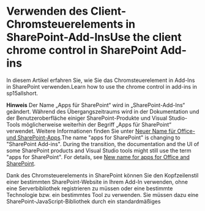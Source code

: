 
# <a name="use-the-client-chrome-control-in-sharepoint-add-ins"></a><span data-ttu-id="5a9ba-101">Verwenden des Client-Chromsteuerelements in SharePoint-Add-Ins</span><span class="sxs-lookup"><span data-stu-id="5a9ba-101">Use the client chrome control in SharePoint Add-ins</span></span>
<span data-ttu-id="5a9ba-102">In diesem Artikel erfahren Sie, wie Sie das Chromsteuerelement in Add-Ins in SharePoint verwenden.</span><span class="sxs-lookup"><span data-stu-id="5a9ba-102">Learn how to use the chrome control in add-ins in sp15allshort.</span></span>
 

 <span data-ttu-id="5a9ba-p101">**Hinweis** Der Name „Apps für SharePoint“ wird in „SharePoint-Add-Ins“ geändert. Während des Übergangszeitraums wird in der Dokumentation und der Benutzeroberfläche einiger SharePoint-Produkte und Visual Studio-Tools möglicherweise weiterhin der Begriff „Apps für SharePoint“ verwendet. Weitere Informationen finden Sie unter [Neuer Name für Office- und SharePoint-Apps](new-name-for-apps-for-sharepoint#bk_newname).</span><span class="sxs-lookup"><span data-stu-id="5a9ba-p101">The name "apps for SharePoint" is changing to "SharePoint Add-ins". During the transition, the documentation and the UI of some SharePoint products and Visual Studio tools might still use the term "apps for SharePoint". For details, see [New name for apps for Office and SharePoint](new-name-for-apps-for-sharepoint#bk_newname).</span></span>
 

<span data-ttu-id="5a9ba-p102">Dank des Chromsteuerelements in SharePoint können Sie den Kopfzeilenstil einer bestimmten SharePoint-Website in Ihrem Add-In verwenden, ohne eine Serverbibliothek registrieren zu müssen oder eine bestimmte Technologie bzw. ein bestimmtes Tool zu verwenden. Sie müssen dazu eine SharePoint-JavaScript-Bibliothek durch ein standardmäßiges <script>-Tag registrieren. Sie können einen Platzhalter bereitstellen, indem Sie ein HTML- **div**-Element verwenden und das Steuerelement mit den verfügbaren Optionen weiter anpassen. Das Steuerelement erhält sein Aussehen durch die angegebene SharePoint-Website.  </span><span class="sxs-lookup"><span data-stu-id="5a9ba-p102">The chrome control in SharePoint enables you to use the header styling of a specific SharePoint site in your add-in without needing to register a server library or use a specific technology or tool. To use this functionality, you must register a SharePoint JavaScript library through a standard <script> tag. You can provide a placeholder by using an HTML **div** element and further customize the control by using the available options. The control inherits its appearance from the specified SharePoint website.</span></span>
 

## <a name="prerequisites-for-using-the-examples-in-this-article"></a><span data-ttu-id="5a9ba-110">Voraussetzungen für die Verwendung der Beispiele in diesem Artikel</span><span class="sxs-lookup"><span data-stu-id="5a9ba-110">Prerequisites for using the examples in this article</span></span>
<span data-ttu-id="5a9ba-111"><a name="SP15Usechromecontrol_Prereq"> </a></span><span class="sxs-lookup"><span data-stu-id="5a9ba-111"></span></span>

<span data-ttu-id="5a9ba-112">Um die Schritte in diesem Beispiel auszuführen, benötigen Sie Folgendes:</span><span class="sxs-lookup"><span data-stu-id="5a9ba-112">To follow the steps in this example, you need the following:</span></span>
 

 

- <span data-ttu-id="5a9ba-113">Visual Studio 2015</span><span class="sxs-lookup"><span data-stu-id="5a9ba-113">Visual Studio 2015</span></span>
    
 
- <span data-ttu-id="5a9ba-114">Eine SharePoint-Entwicklungsumgebung (Add-In-Isolierung für lokale Szenarios erforderlich)</span><span class="sxs-lookup"><span data-stu-id="5a9ba-114">A SharePoint development environment (add-in isolation required for on-premises scenarios)</span></span>
    
 
<span data-ttu-id="5a9ba-115">Anweisungen zum Einrichten einer Entwicklungsumgebung, die Ihren Anforderungen entspricht, finden Sie unter [Office-Entwicklung](http://msdn.microsoft.com/library/187f8c8c-1b15-471c-80b5-69a40e67deea.aspx).</span><span class="sxs-lookup"><span data-stu-id="5a9ba-115">For guidance on how to set up a development environment that fits your needs, see  [Start building Office and SharePoint Add-ins](http://msdn.microsoft.com/library/187f8c8c-1b15-471c-80b5-69a40e67deea.aspx).</span></span>
 

 

### <a name="core-concepts-to-know-before-using-the-chrome-control"></a><span data-ttu-id="5a9ba-116">Kernkonzepte, die Ihnen vor der Verwendung des Chromsteuerelements bekannt sein sollten</span><span class="sxs-lookup"><span data-stu-id="5a9ba-116">Core concepts to know before using the chrome control</span></span>

<span data-ttu-id="5a9ba-117">Die folgende Tabelle enthält eine Liste von Artikeln, die das Verständnis der Konzepte erleichtern, die in einem Szenario mit dem Chromsteuerelement relevant sind.</span><span class="sxs-lookup"><span data-stu-id="5a9ba-117">The following table lists useful articles that can help you understand the concepts involved in a scenario that uses the chrome control.</span></span>
 

 

<span data-ttu-id="5a9ba-118">**Tabelle 1. Kernkonzepte der Verwendung des Chromsteuerelements**</span><span class="sxs-lookup"><span data-stu-id="5a9ba-118">**Table 1. Core concepts for using the chrome control**</span></span>


|<span data-ttu-id="5a9ba-119">**Titel des Artikels**</span><span class="sxs-lookup"><span data-stu-id="5a9ba-119">**Article title**</span></span>|<span data-ttu-id="5a9ba-120">**Beschreibung**</span><span class="sxs-lookup"><span data-stu-id="5a9ba-120">**Description**</span></span>|
|:-----|:-----|
| [<span data-ttu-id="5a9ba-121">SharePoint-Add-Ins</span><span class="sxs-lookup"><span data-stu-id="5a9ba-121">SharePoint Add-ins</span></span>](sharepoint-add-ins)|<span data-ttu-id="5a9ba-122">Hier finden Sie Informationen über das neue Add-In-Modell in SharePoint, das es Ihnen ermöglicht, Add-Ins als kompakte, einfach zu verwendende Lösungen für Endbenutzer zu erstellen.</span><span class="sxs-lookup"><span data-stu-id="5a9ba-122">Learn about the new add-in model in SharePoint that enables you to create add-ins, which are small, easy-to-use solutions for end users.</span></span>|
| [<span data-ttu-id="5a9ba-123">UX-Design für SharePoint-Add-Ins</span><span class="sxs-lookup"><span data-stu-id="5a9ba-123">UX design for SharePoint Add-ins</span></span>](ux-design-for-sharepoint-add-ins)|<span data-ttu-id="5a9ba-124">Hier erfahren Sie mehr über die UX-Optionen (User eXperience, Benutzerumgebung) und Alternativen beim Erstellen von SharePoint-Add-Ins.</span><span class="sxs-lookup"><span data-stu-id="5a9ba-124">Learn about the user experience (UX) options and alternatives that you have when building SharePoint Add-ins.</span></span>|
| [<span data-ttu-id="5a9ba-125">Hostwebs, Add-In-Webs und SharePoint-Komponenten in SharePoint 2013</span><span class="sxs-lookup"><span data-stu-id="5a9ba-125">Host webs, add-in webs, and SharePoint components in SharePoint</span></span>](host-webs-add-in-webs-and-sharepoint-components-in-sharepoint-2013)|<span data-ttu-id="5a9ba-p103">Lernen Sie den Unterschied zwischen Hostwebs und App-Webs kennen. Erfahren Sie, welche SharePoint-Komponenten in eine SharePoint-Add-In eingeschlossen werden können, welche Komponenten im Hostweb und welche im App-Web bereitgestellt werden und wie das App-Web in einer isolierten Domäne bereitgestellt wird.</span><span class="sxs-lookup"><span data-stu-id="5a9ba-p103">Learn about the distinction between host webs and add-in webs. Find out which SharePoint components can be included in a SharePoint Add-in, which components are deployed to the host web, which components are deployed to the add-in web, and how the add-in web is deployed in an isolated domain.</span></span>|

## <a name="code-example-use-the-chrome-control-in-your-cloud-hosted-add-in"></a><span data-ttu-id="5a9ba-128">Codebeispiel: Verwenden des Chromsteuerelements in einem in der Cloud gehosteten Add-In</span><span class="sxs-lookup"><span data-stu-id="5a9ba-128">Code example: Use the chrome control in your cloud-hosted add-in</span></span>
<span data-ttu-id="5a9ba-129"><a name="SP15Usechromecontrol_Codeexample"> </a></span><span class="sxs-lookup"><span data-stu-id="5a9ba-129"></span></span>

<span data-ttu-id="5a9ba-p104">Ein in der Cloud gehostetes Add-In enthält mindestens eine Remotekomponente. Weitere Informationen finden Sie unter  [Auswählen von Mustern für die Entwicklung und das Hosting Ihres Add-Ins für SharePoint](choose-patterns-for-developing-and-hosting-your-sharepoint-add-in). Um das Chromsteuerelement in einem in der Cloud gehosteten Add-In zu verwenden, führen Sie folgende Schritte aus:</span><span class="sxs-lookup"><span data-stu-id="5a9ba-p104">A cloud-hosted add-in includes at least one remote component. For more information, see  [Choose patterns for developing and hosting your SharePoint Add-in](choose-patterns-for-developing-and-hosting-your-sharepoint-add-in). To use the chrome control in your cloud-hosted add-in, follow these steps:</span></span>
 

 

1. <span data-ttu-id="5a9ba-133">Erstellen Sie die SharePoint-Add-In- und Remoteweb-Projekte.</span><span class="sxs-lookup"><span data-stu-id="5a9ba-133">Create the SharePoint Add-in and remote web projects.</span></span>
    
 
2. <span data-ttu-id="5a9ba-134">Senden Sie Standardkonfigurationsinformationen in der Abfragezeichenfolge.</span><span class="sxs-lookup"><span data-stu-id="5a9ba-134">Send default configuration options in the query string.</span></span>
    
 
3. <span data-ttu-id="5a9ba-135">Fügen Sie dem Webprojekt eine Webseite hinzu.</span><span class="sxs-lookup"><span data-stu-id="5a9ba-135">Add a webpage to the web project.</span></span>
    
 
<span data-ttu-id="5a9ba-136">In Abbildung 1 ist eine Remotewebseite mit dem Chromsteuerelement dargestellt.</span><span class="sxs-lookup"><span data-stu-id="5a9ba-136">Figure 1 shows a remote webpage with the chrome control.</span></span>
 

 

<span data-ttu-id="5a9ba-137">**Abbildung 1. Remotewebseite mit dem Chromsteuerelement**</span><span class="sxs-lookup"><span data-stu-id="5a9ba-137">**Figure 1. Remote webpage with the chrome control**</span></span>

 

 
![Eine Remotewebseite mit dem Chromsteuerelement](../../images/ChromeControl_result.png)
 

### <a name="to-create-the-sharepoint-add-in-and-remote-web-projects"></a><span data-ttu-id="5a9ba-139">So erstellen Sie die SharePoint-Add-In- und Remoteweb-Projekte</span><span class="sxs-lookup"><span data-stu-id="5a9ba-139">To create the SharePoint Add-in and remote web projects</span></span>


1. <span data-ttu-id="5a9ba-p105">Öffnen Sie Visual Studio 2015 als Administrator. (Klicken Sie dazu im Menü **Start** mit der rechten Maustaste auf das Symbol für Visual Studio 2015, und wählen Sie **Als Administrator ausführen** aus.)</span><span class="sxs-lookup"><span data-stu-id="5a9ba-p105">Open Visual Studio 2015 as administrator. (To do this, right-click the Visual Studio 2015 icon on the **Start** menu, and choose **Run as administrator**.)</span></span>
    
 
2. <span data-ttu-id="5a9ba-142">Erstellen Sie ein neues Projekt unter Verwendung der Vorlage **SharePoint-Add-In**.</span><span class="sxs-lookup"><span data-stu-id="5a9ba-142">Create a new project using the **SharePoint Add-in** template.</span></span>
    
    <span data-ttu-id="5a9ba-143">Abbildung 2 zeigt den Speicherort der Vorlage **SharePoint-Add-In** in Visual Studio 2015 unter **Vorlagen**, **Visual C#**, **Office/SharePoint**, **Office-Add-Ins**.</span><span class="sxs-lookup"><span data-stu-id="5a9ba-143">Figure 2 shows the location of the **SharePoint Add-in** template in Visual Studio 2015, under **Templates**, **Visual C#**, **Office/SharePoint**, **Office Add-ins**.</span></span>
    

    <span data-ttu-id="5a9ba-144">**Abbildung 2. Visual Studio-Vorlage für SharePoint-Add-Ins**</span><span class="sxs-lookup"><span data-stu-id="5a9ba-144">**Figure 2. SharePoint Add-in Visual Studio template**</span></span>

 

  ![Speicherort der Visual Studio-Vorlage „SharePoint-Add-In“](../../images/AppForSharePointVSTemplate.PNG)
 

 

 
3. <span data-ttu-id="5a9ba-146">Geben Sie die URL der SharePoint-Website an, die Sie für das Debugging verwenden möchten.</span><span class="sxs-lookup"><span data-stu-id="5a9ba-146">Provide the URL of the SharePoint website that you want to use for debugging.</span></span>
    
 
4. <span data-ttu-id="5a9ba-p106">Wählen Sie **Von Anbieter gehostet** als Option zum Hosten Ihres Add-Ins aus. Ein Codebeispiel für ein von SharePoint gehostetes Add-In finden Sie unter [SharePoint-Add-in-JSOM-BasicDataOperations](https://github.com/OfficeDev/SharePoint-Add-in-JSOM-BasicDataOperations).</span><span class="sxs-lookup"><span data-stu-id="5a9ba-p106">Select **Provider-hosted** as the hosting option for your add-in. For a SharePoint-hosted code sample, see [SharePoint-Add-in-JSOM-BasicDataOperations](https://github.com/OfficeDev/SharePoint-Add-in-JSOM-BasicDataOperations).</span></span>
    
    <span data-ttu-id="5a9ba-149">Nachdem der Assistent beendet wurde, sollte der **Projektmappen-Explorer** eine Struktur ähnlich wie in Abbildung 3 zeigen.</span><span class="sxs-lookup"><span data-stu-id="5a9ba-149">After the wizard finishes, you should have a structure in **Solution Explorer** that resembles Figure 3.</span></span>
    

    <span data-ttu-id="5a9ba-150">**Abbildung 3: SharePoint-Add-In-Projekte im Projektmappen-Explorer**</span><span class="sxs-lookup"><span data-stu-id="5a9ba-150">**Figure 3. Add-in for SharePoint projects in Solution Explorer**</span></span>

 

  ![SharePoint-Add-In-Projekte im Projektmappen-Explorer](../../images/AppVSTemplateSolutionExplorer.jpg)
 

 

 

### <a name="to-send-default-configuration-options-in-the-query-string"></a><span data-ttu-id="5a9ba-152">So senden Sie Standardkonfigurationsoptionen in der Abfragezeichenfolge</span><span class="sxs-lookup"><span data-stu-id="5a9ba-152">To send default configuration options in the query string</span></span>


1. <span data-ttu-id="5a9ba-153">Öffnen Sie die Datei „Appmanifest.xml“ im Manifest-Editor.</span><span class="sxs-lookup"><span data-stu-id="5a9ba-153">Open the Appmanifest.xml file in the manifest editor.</span></span>
    
 
2. <span data-ttu-id="5a9ba-p107">Fügen Sie der Abfragezeichenfolge das **{StandardTokens}**-Token und einen zusätzlichen _SPHostTitle_-Parameter hinzu. Abbildung 4 zeigt den Manifest-Editor mit den konfigurierten Abfragezeichenfolgen-Parametern.</span><span class="sxs-lookup"><span data-stu-id="5a9ba-p107">Add the **{StandardTokens}** token and an additional _SPHostTitle_ parameter to the query string. Figure 4 shows the manifest editor with the configured query string parameters.</span></span>
    
    <span data-ttu-id="5a9ba-156">**Abbildung 4. Manifest-Editor mit Abfragezeichenfolgen-Parametern für das Chromsteuerelement**</span><span class="sxs-lookup"><span data-stu-id="5a9ba-156">**Figure 4. Manifest editor with query string parameters for the chrome control**</span></span>

 

  ![Manifest-Editor mit Abfragezeichenfolge-Parametern](../../images/ChromeControl_manifest.PNG)
 

    <span data-ttu-id="5a9ba-158">Das Chromsteuerelement übernimmt automatisch die folgenden Werte aus der Abfragezeichenfolge:</span><span class="sxs-lookup"><span data-stu-id="5a9ba-158">The chrome control automatically takes the following values from the query string:</span></span>
    
 

      -  <span data-ttu-id="5a9ba-159">**SPHostUrl**</span><span class="sxs-lookup"><span data-stu-id="5a9ba-159">**SPHostUrl**</span></span>
    
 
  -  <span data-ttu-id="5a9ba-160">**SPHostTitle**</span><span class="sxs-lookup"><span data-stu-id="5a9ba-160">**SPHostTitle**</span></span>
    
 
  -  <span data-ttu-id="5a9ba-161">**SPAppWebUrl**</span><span class="sxs-lookup"><span data-stu-id="5a9ba-161">**SPAppWebUrl**</span></span>
    
 
  -  <span data-ttu-id="5a9ba-162">**SPLanguage**</span><span class="sxs-lookup"><span data-stu-id="5a9ba-162">**SPLanguage**</span></span>
    
 

     <span data-ttu-id="5a9ba-163">**{StandardTokens} ** umfassen **SPHostUrl** und **SPAppWebUrl**.</span><span class="sxs-lookup"><span data-stu-id="5a9ba-163">**{StandardTokens}** include **SPHostUrl** and **SPAppWebUrl**.</span></span>
    
 

### <a name="to-add-a-page-that-uses-the-chrome-control-in-the-web-project"></a><span data-ttu-id="5a9ba-164">So fügen Sie dem Webprojekt eine Seite hinzu, in der das Chromsteuerelement verwendet wird</span><span class="sxs-lookup"><span data-stu-id="5a9ba-164">To add a page that uses the chrome control in the web project</span></span>


1. <span data-ttu-id="5a9ba-165">Klicken Sie mit der rechten Maustaste auf das Webprojekt, und fügen Sie ein neues Web Form hinzu.</span><span class="sxs-lookup"><span data-stu-id="5a9ba-165">Right-click the web project, and add a new Web Form.</span></span>
    
 
2. <span data-ttu-id="5a9ba-p108">Kopieren Sie das folgende Markup, und fügen Sie es in die ASPX-Seite ein. Das Markup führt folgende Aufgaben aus:</span><span class="sxs-lookup"><span data-stu-id="5a9ba-p108">Copy the following markup, and paste it in the ASPX page. The markup performs the following tasks:</span></span>
    
      - <span data-ttu-id="5a9ba-168">Laden der AJAX-Bibliothek aus dem Microsoft CDN (Content Delivery Network).</span><span class="sxs-lookup"><span data-stu-id="5a9ba-168">Loads the AJAX library from the Microsoft CDN (Content Delivery Network).</span></span>
    
 
  - <span data-ttu-id="5a9ba-169">Laden der jQuery-Bibliothek aus dem Microsoft CDN.</span><span class="sxs-lookup"><span data-stu-id="5a9ba-169">Loads the jQuery library from the Microsoft CDN.</span></span>
    
 
  - <span data-ttu-id="5a9ba-170">Laden der Datei „SP.UI.Controls.js“ mit der jQuery-Funktion **getScript**.</span><span class="sxs-lookup"><span data-stu-id="5a9ba-170">Loads the SP.UI.Controls.js file using the jQuery function **getScript**.</span></span>
    
 
  - <span data-ttu-id="5a9ba-171">Definieren einer Rückruffunktion für das **onCssLoaded**-Ereignis.</span><span class="sxs-lookup"><span data-stu-id="5a9ba-171">Defines a callback function for the **onCssLoaded** event.</span></span>
    
 
  - <span data-ttu-id="5a9ba-172">Vorbereiten der Optionen für das Chromsteuerelement.</span><span class="sxs-lookup"><span data-stu-id="5a9ba-172">Prepares the options for the chrome control.</span></span>
    
 
  - <span data-ttu-id="5a9ba-173">Initialisieren des Chromsteuerelements.</span><span class="sxs-lookup"><span data-stu-id="5a9ba-173">Initializes the chrome control.</span></span>
    
 

```HTML
  <!DOCTYPE html>
<html xmlns="http://www.w3.org/1999/xhtml">
<head>
    <title>Chrome control host page</title>
    <script 
        src="//ajax.aspnetcdn.com/ajax/4.0/1/MicrosoftAjax.js" 
        type="text/javascript">
    </script>
    <script 
        type="text/javascript" 
        src="//ajax.aspnetcdn.com/ajax/jQuery/jquery-1.7.2.min.js">
    </script>      
    <script 
        type="text/javascript"
        src="ChromeLoader.js">
    </script>
<script type="text/javascript">
"use strict";

var hostweburl;

//load the SharePoint resources
$(document).ready(function () {
    //Get the URI decoded URL.
    hostweburl =
        decodeURIComponent(
            getQueryStringParameter("SPHostUrl")
    );

    // The SharePoint js files URL are in the form:
    // web_url/_layouts/15/resource
    var scriptbase = hostweburl + "/_layouts/15/";

    // Load the js file and continue to the 
    //   success handler
    $.getScript(scriptbase + "SP.UI.Controls.js", renderChrome)
});

// Callback for the onCssLoaded event defined
//  in the options object of the chrome control
function chromeLoaded() {
    // When the page has loaded the required
    //  resources for the chrome control,
    //  display the page body.
    $("body").show();
}

//Function to prepare the options and render the control
function renderChrome() {
    // The Help, Account and Contact pages receive the 
    //   same query string parameters as the main page
    var options = {
        "appIconUrl": "siteicon.png",
        "appTitle": "Chrome control add-in",
        "appHelpPageUrl": "Help.html?"
            + document.URL.split("?")[1],
        // The onCssLoaded event allows you to 
        //  specify a callback to execute when the
        //  chrome resources have been loaded.
        "onCssLoaded": "chromeLoaded()",
        "settingsLinks": [
            {
                "linkUrl": "Account.html?"
                    + document.URL.split("?")[1],
                "displayName": "Account settings"
            },
            {
                "linkUrl": "Contact.html?"
                    + document.URL.split("?")[1],
                "displayName": "Contact us"
            }
        ]
    };

    var nav = new SP.UI.Controls.Navigation(
                            "chrome_ctrl_placeholder",
                            options
                        );
    nav.setVisible(true);
}

// Function to retrieve a query string value.
// For production purposes you may want to use
//  a library to handle the query string.
function getQueryStringParameter(paramToRetrieve) {
    var params =
        document.URL.split("?")[1].split("&amp;");
    var strParams = "";
    for (var i = 0; i < params.length; i = i + 1) {
        var singleParam = params[i].split("=");
        if (singleParam[0] == paramToRetrieve)
            return singleParam[1];
    }
}
</script>
</head>

<!-- The body is initally hidden. 
     The onCssLoaded callback allows you to 
     display the content after the required
     resources for the chrome control have
     been loaded.  -->
<body style="display: none">

    <!-- Chrome control placeholder -->
    <div id="chrome_ctrl_placeholder"></div>

    <!-- The chrome control also makes the SharePoint
          Website stylesheet available to your page -->
    <h1 class="ms-accentText">Main content</h1>
    <h2 class="ms-accentText">The chrome control</h2>
    <div id="MainContent">
        This is the page's main content. 
        You can use the links in the header to go to the help, 
        account or contact pages.
    </div>
</body>
</html>
```

3. <span data-ttu-id="5a9ba-p109">Sie können das Chromsteuerelement auch in deklarativem Code verwenden. Im folgenden Codebeispiel wird das Chromsteuerelement im HTML-Markup deklariert, ohne dass JavaScript-Code zum Konfigurieren und Initialisieren des Steuerelements verwendet wird. Das nachstehende Markup führt die folgenden Aufgaben aus:</span><span class="sxs-lookup"><span data-stu-id="5a9ba-p109">You can also use the chrome control in a declarative way. In the following code example, the HTML markup declares the control without using JavaScript code to configure and initialize the control. The following markup performs the following tasks:</span></span>
    
      - <span data-ttu-id="5a9ba-177">Bereitstellen eines Platzhalters für die JavaScript-Datei „SP.UI.Controls.js“.</span><span class="sxs-lookup"><span data-stu-id="5a9ba-177">Provides a placeholder for the SP.UI.Controls.js ecmascriptshort file.</span></span>
    
 
  - <span data-ttu-id="5a9ba-178">Dynamisches Laden der Datei „SP.UI.Controls.js“.</span><span class="sxs-lookup"><span data-stu-id="5a9ba-178">Dynamically loads the SP.UI.Controls.js file</span></span>
    
 
  - <span data-ttu-id="5a9ba-179">Bereitstellen eines Platzhalters für das Chromsteuerelement und Angeben der Optionen inline im HTML-Markup.</span><span class="sxs-lookup"><span data-stu-id="5a9ba-179">Provides a placeholder for the chrome control and specifies the options inline with the HTML markup.</span></span>
    
 

```HTML
  <!DOCTYPE html>
<html xmlns="http://www.w3.org/1999/xhtml">
<head>
    <title>Chrome control host page</title>
    <script 
        src="http://ajax.aspnetcdn.com/ajax/4.0/1/MicrosoftAjax.js" 
        type="text/javascript">
    </script>
    <script 
        type="text/javascript" 
        src="http://ajax.aspnetcdn.com/ajax/jQuery/jquery-1.7.2.min.js">
    </script>      
    <script type="text/javascript">
    var hostweburl;

    // Load the SharePoint resources.
    $(document).ready(function () {

        // Get the URI decoded add-in web URL.
        hostweburl =
            decodeURIComponent(
                getQueryStringParameter("SPHostUrl")
        );

        // The SharePoint js files URL are in the form:
        // web_url/_layouts/15/resource.js
        var scriptbase = hostweburl + "/_layouts/15/";

        // Load the js file and continue to the 
        // success handler.
        $.getScript(scriptbase + "SP.UI.Controls.js")
    });

    // Function to retrieve a query string value.
    // For production purposes you may want to use
    // a library to handle the query string.
    function getQueryStringParameter(paramToRetrieve) {
        var params =
            document.URL.split("?")[1].split("&amp;");
        var strParams = "";
        for (var i = 0; i < params.length; i = i + 1) {
            var singleParam = params[i].split("=");
            if (singleParam[0] == paramToRetrieve)
                return singleParam[1];
        }
    }
    </script>
</head>
<body>

    <!-- Chrome control placeholder 
           Options are declared inline.  -->
    <div 
        id="chrome_ctrl_container"
        data-ms-control="SP.UI.Controls.Navigation"  
        data-ms-options=
            '{  
                "appHelpPageUrl" : "Help.html",
                "appIconUrl" : "siteIcon.png",
                "appTitle" : "Chrome control add-in",
                "settingsLinks" : [
                    {
                        "linkUrl" : "Account.html",
                        "displayName" : "Account settings"
                    },
                    {
                        "linkUrl" : "Contact.html",
                        "displayName" : "Contact us"
                    }
                ]
             }'>
    </div>
    
    <!-- The chrome control also makes the SharePoint
          Website style sheet available to your page. -->
    <h1 class="ms-accentText">Main content</h1>
    <h2 class="ms-accentText">The chrome control</h2>
    <div id="MainContent">
        This is the page's main content. 
        You can use the links in the header to go to the help, 
        account or contact pages.
    </div>
</body>
</html>
```


    The SP.UI.Controls.js library automatically renders the control if it finds the  **data-ms-control="SP.UI.Controls.Navigation"** attribute in a **div** element.
    
 

### <a name="to-edit-the-startpage-element-in-the-add-in-manifest"></a><span data-ttu-id="5a9ba-180">So bearbeiten Sie das StartPage-Element im Add-In-Manifest</span><span class="sxs-lookup"><span data-stu-id="5a9ba-180">To edit the StartPage element in the add-in manifest</span></span>


1. <span data-ttu-id="5a9ba-181">Doppelklicken Sie im **Projektmappen-Explorer** auf die Datei **AppManifest.xml**.</span><span class="sxs-lookup"><span data-stu-id="5a9ba-181">Double-click the **AppManifest.xml** file in **Solution Explorer**.</span></span>
    
 
2. <span data-ttu-id="5a9ba-182">Wählen Sie im Dropdownmenü **Startseite** die Webseite aus, auf der das Chromsteuerelement verwendet wird.</span><span class="sxs-lookup"><span data-stu-id="5a9ba-182">On the **Start page** drop-down menu, choose the webpage that uses the chrome control.</span></span>
    
 

### <a name="to-build-and-run-the-solution"></a><span data-ttu-id="5a9ba-183">So erstellen Sie die Lösung und führen sie aus</span><span class="sxs-lookup"><span data-stu-id="5a9ba-183">To build and run the solution</span></span>


1. <span data-ttu-id="5a9ba-184">Stellen Sie sicher, dass das "SharePoint-Add-In"-Projekt als Startprojekt festgelegt ist.</span><span class="sxs-lookup"><span data-stu-id="5a9ba-184">Make sure that the SharePoint Add-in project is set as the startup project.</span></span>
    
 
2. <span data-ttu-id="5a9ba-185">Drücken Sie F5.</span><span class="sxs-lookup"><span data-stu-id="5a9ba-185">Press the F5 key.</span></span>
    
     <span data-ttu-id="5a9ba-186">**Hinweis** Wenn Sie F5 drücken, erstellt Visual Studio die Lösung, stellt das Add-In bereit und öffnet die Berechtigungsseite für das Add-In.</span><span class="sxs-lookup"><span data-stu-id="5a9ba-186">**Note** When you press F5, Visual Studio builds the solution, deploys the add-in, and opens the permissions page for the add-in.</span></span>
3. <span data-ttu-id="5a9ba-187">Klicken Sie auf die Schaltfläche **Vertrauen**.</span><span class="sxs-lookup"><span data-stu-id="5a9ba-187">Choose the **Trust It** button.</span></span>
    
 
4. <span data-ttu-id="5a9ba-188">Klicken Sie auf das Symbol des Add-Ins **ChromeControlCloudhosted**.</span><span class="sxs-lookup"><span data-stu-id="5a9ba-188">Click the **ChromeControlCloudhosted** add-in icon.</span></span>
    
 
5. <span data-ttu-id="5a9ba-189">Wenn Sie das Chromsteuerelement in Webseiten verwenden, können Sie auch das SharePoint-Website-Stylesheet verwenden, das in Abbildung 4 dargestellt ist.</span><span class="sxs-lookup"><span data-stu-id="5a9ba-189">When you use the chrome control in your webpages, you can also use the SharePoint website style sheet, as shown in Figure 4.</span></span>
    
    <span data-ttu-id="5a9ba-190">**Abbildung 5. Auf der Seite verwendetes SharePoint-Website-Stylesheet**</span><span class="sxs-lookup"><span data-stu-id="5a9ba-190">**Figure 5. SharePoint website style sheet used in the page**</span></span>

 

  ![Auf einer Seite verwendetes SharePoint-Website-Stylesheet](../../images/ChromControl_stylesheet.png)
 

 

 

<span data-ttu-id="5a9ba-192">**Tabelle 2: Problembehandlung für die Lösung**</span><span class="sxs-lookup"><span data-stu-id="5a9ba-192">**Table 2. Troubleshooting the solution**</span></span>


|<span data-ttu-id="5a9ba-193">**Problem**</span><span class="sxs-lookup"><span data-stu-id="5a9ba-193">**Problem**</span></span>|<span data-ttu-id="5a9ba-194">**Lösung**</span><span class="sxs-lookup"><span data-stu-id="5a9ba-194">**Solution**</span></span>|
|:-----|:-----|
|<span data-ttu-id="5a9ba-195">Unbehandelte Ausnahme **SP ist undefiniert**.</span><span class="sxs-lookup"><span data-stu-id="5a9ba-195">Unhandled exception **SP is undefined**.</span></span>|<span data-ttu-id="5a9ba-196">Stellen Sie sicher, dass Ihr Browser die Datei „SP.UI.Controls.js“ lädt.</span><span class="sxs-lookup"><span data-stu-id="5a9ba-196">Make sure your browser loads SP.UI.Controls.js file.</span></span>|
|<span data-ttu-id="5a9ba-197">Das Chromsteuerelement wird nicht ordnungsgemäß gerendert.</span><span class="sxs-lookup"><span data-stu-id="5a9ba-197">The chrome control does not render properly.</span></span>|<span data-ttu-id="5a9ba-p110">Das Chromsteuerelement unterstützt nur Dokumentmodi von Internet Explorer 8 und höher. Stellen Sie sicher, dass Ihr Browser Ihre Seite im Dokumentmodus von Internet Explorer 8 oder höher rendert.</span><span class="sxs-lookup"><span data-stu-id="5a9ba-p110">The chrome control only supports document modes Internet Explorer 8 and superior. Make sure your browser renders your page in document mode Internet Explorer 8 or superior.</span></span>|
|<span data-ttu-id="5a9ba-200">Zertifikatfehler</span><span class="sxs-lookup"><span data-stu-id="5a9ba-200">Certificate error.</span></span>|<span data-ttu-id="5a9ba-p111">Legen Sie die Eigenschaft **SSL-aktiviert** des Webprojekts auf „false“ fest. Legen Sie im SharePoint-Add-In-Projekt die Eigenschaft **Webprojekt** auf „Kein“ fest, und setzen Sie die Eigenschaft dann wieder auf den Namen des Webprojekts zurück. </span><span class="sxs-lookup"><span data-stu-id="5a9ba-p111">Set the **SSL Enabled** property of your web project to false. In the SharePoint Add-in project, set the **Web Project** property toNone, and then set the property back to your web project's name.</span></span>|

## <a name="next-steps"></a><span data-ttu-id="5a9ba-203">Nächste Schritte</span><span class="sxs-lookup"><span data-stu-id="5a9ba-203">Next steps</span></span>
<span data-ttu-id="5a9ba-204"><a name="SP15Usechromecontrol_Nextsteps"> </a></span><span class="sxs-lookup"><span data-stu-id="5a9ba-204"></span></span>

<span data-ttu-id="5a9ba-p112">In diesem Artikel wird gezeigt, wie Sie das Chromsteuerelement in einem SharePoint-Add-In verwenden. Im nächsten Schritt können Sie sich über UX-Komponenten informieren, die für SharePoint-Add-Ins verfügbar sind. Nähere Einzelheiten finden Sie unter:</span><span class="sxs-lookup"><span data-stu-id="5a9ba-p112">This article demonstrated how to use the chrome control in a SharePoint Add-in. As a next step, you can learn about other UX components that are available for SharePoint Add-ins. To learn more, see the following:</span></span>
 

 

-  [<span data-ttu-id="5a9ba-208">Codebeispiel: Verwenden des Chromsteuerelements in einem in der Cloud gehosteten Add-In</span><span class="sxs-lookup"><span data-stu-id="5a9ba-208">Code sample: Use the chrome control in a cloud-hosted add-in</span></span>](http://code.msdn.microsoft.com/SharePoint-2013-Work-with-089ecc6f)
    
 
-  [<span data-ttu-id="5a9ba-209">Codebeispiel: Verwenden des Chromsteuerelements und der domänenübergreifenden Bibliothek (CSOM)</span><span class="sxs-lookup"><span data-stu-id="5a9ba-209">Code sample: Use the chrome control and the cross-domain library (CSOM)</span></span>](http://code.msdn.microsoft.com/SharePoint-2013-Use-the-97c30a2e)
    
 
-  [<span data-ttu-id="5a9ba-210">Codebeispiel: Verwenden des Chromsteuerelements und der domänenübergreifenden Bibliothek (REST)</span><span class="sxs-lookup"><span data-stu-id="5a9ba-210">Code sample: Use the chrome control and the cross-domain library (REST)</span></span>](http://code.msdn.microsoft.com/SharePoint-2013-Use-the-a759e9f8)
    
 
-  [<span data-ttu-id="5a9ba-211">Verwenden des Stylesheets einer SharePoint-Website in SharePoint-Add-Ins</span><span class="sxs-lookup"><span data-stu-id="5a9ba-211">Use a SharePoint website's style sheet in SharePoint Add-ins</span></span>](use-a-sharepoint-website-s-style-sheet-in-sharepoint-add-ins)
    
 
-  [<span data-ttu-id="5a9ba-212">Erstellen benutzerdefinierter Aktionen zur Bereitstellung mit SharePoint-Add-Ins</span><span class="sxs-lookup"><span data-stu-id="5a9ba-212">Create custom actions to deploy with SharePoint Add-ins</span></span>](create-custom-actions-to-deploy-with-sharepoint-add-ins)
    
 
-  [<span data-ttu-id="5a9ba-213">Erstellen von Add-In-Webparts zur Installation mit Ihrem SharePoint-Add-In</span><span class="sxs-lookup"><span data-stu-id="5a9ba-213">Create add-in parts to install with your SharePoint Add-in</span></span>](create-add-in-parts-to-install-with-your-sharepoint-add-in)
    
 

## <a name="additional-resources"></a><span data-ttu-id="5a9ba-214">Zusätzliche Ressourcen</span><span class="sxs-lookup"><span data-stu-id="5a9ba-214">Additional resources</span></span>
<span data-ttu-id="5a9ba-215"><a name="SP15Usechromecontrol_Addresources"> </a></span><span class="sxs-lookup"><span data-stu-id="5a9ba-215"></span></span>


-  [<span data-ttu-id="5a9ba-216">Einrichten einer lokalen Entwicklungsumgebung für SharePoint-Add-Ins</span><span class="sxs-lookup"><span data-stu-id="5a9ba-216">Set up an on-premises development environment for SharePoint Add-ins</span></span>](set-up-an-on-premises-development-environment-for-sharepoint-add-ins)
    
 
-  [<span data-ttu-id="5a9ba-217">UX-Design für SharePoint-Add-Ins</span><span class="sxs-lookup"><span data-stu-id="5a9ba-217">UX design for SharePoint Add-ins</span></span>](ux-design-for-sharepoint-add-ins)
    
 
-  [<span data-ttu-id="5a9ba-218">Designrichtlinien für die Benutzerfreundlichkeit von Add-Ins für SharePoint</span><span class="sxs-lookup"><span data-stu-id="5a9ba-218">SharePoint Add-ins UX design guidelines</span></span>](sharepoint-add-ins-ux-design-guidelines)
    
 
-  [<span data-ttu-id="5a9ba-219">Erstellen von UX-Komponenten in SharePoint</span><span class="sxs-lookup"><span data-stu-id="5a9ba-219">Create UX components in SharePoint</span></span>](create-ux-components-in-sharepoint-2013)
    
 
-  [<span data-ttu-id="5a9ba-220">Drei Methoden für Entwurfsoptionen für SharePoint-Add-Ins</span><span class="sxs-lookup"><span data-stu-id="5a9ba-220">Three ways to think about design options for SharePoint Add-ins</span></span>](three-ways-to-think-about-design-options-for-sharepoint-add-ins)
    
 
-  [<span data-ttu-id="5a9ba-221">Kritische Aspekte der Architektur und der Entwicklungslandschaft für SharePoint-Add-Ins</span><span class="sxs-lookup"><span data-stu-id="5a9ba-221">Important aspects of the SharePoint Add-in architecture and development landscape</span></span>](important-aspects-of-the-sharepoint-add-in-architecture-and-development-landscape)
    
 

